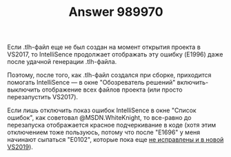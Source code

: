 ﻿---
title: "Answer 989970"
se.owner.user_id: 291565
se.owner.display_name: "oshatrk"
se.owner.link: "https://ru.stackoverflow.com/users/291565/oshatrk"
se.answer_id: 989970
se.question_id: 917795
se.post_type: answer
se.score: 2
se.is_accepted: False
---
<p>Если .tlh-файл еще не был создан на момент открытия проекта в VS2017, то IntelliSence продолжает отображать эту ошибку (E1996) даже после удачной генерации .tlh-файла.</p>

<p>Поэтому, после того, как .tlh-файл создался при сборке, приходится помогать IntelliSence — в окне "Обозреватель решений" включить-выключить отображение всех файлов проекта (или просто перезапустить VS2017).</p>

<p>Если лишь отключить показ ошибок IntelliSence в окне "Список ошибок", как советовал @MSDN.WhiteKnight, то все-равно до перезапуска отображается красное подчеркивание в коде 
(хотя этим отключением тоже пользуюсь, потому что после "E1696" у меня начинают сыпаться "E0102", которые пока еще <a href="https://developercommunity.visualstudio.com/content/problem/569429/not-possible-to-suppress-intellisense-warning-in-g.html" rel="nofollow noreferrer">не исправлены и в новой VS2019</a>).</p>
